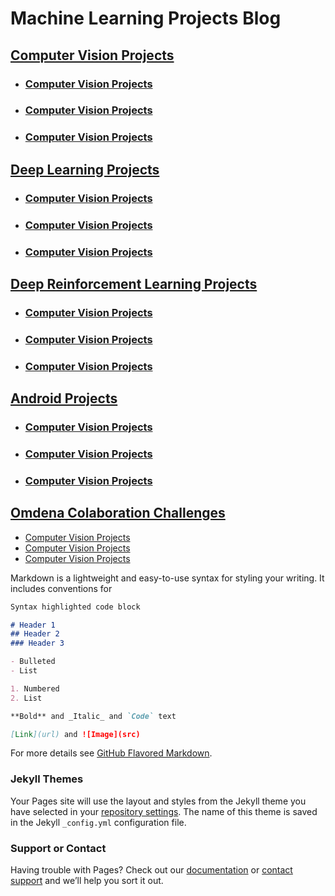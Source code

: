 # Machine Learning Projects Blog


## [Computer Vision Projects ](https://github.com/calincan2000?tab=repositories)
- ### [Computer Vision Projects ](https://github.com/calincan2000?tab=repositories)
- ### [Computer Vision Projects ](https://github.com/calincan2000?tab=repositories)
- ### [Computer Vision Projects ](https://github.com/calincan2000?tab=repositories)


## [Deep Learning Projects ](https://github.com/calincan2000?tab=repositories)
- ### [Computer Vision Projects ](https://github.com/calincan2000?tab=repositories)
- ### [Computer Vision Projects ](https://github.com/calincan2000?tab=repositories)
- ### [Computer Vision Projects ](https://github.com/calincan2000?tab=repositories)


## [Deep Reinforcement Learning Projects ](https://github.com/calincan2000?tab=repositories)
- ### [Computer Vision Projects ](https://github.com/calincan2000?tab=repositories)
- ### [Computer Vision Projects ](https://github.com/calincan2000?tab=repositories)
- ### [Computer Vision Projects ](https://github.com/calincan2000?tab=repositories)



## [Android Projects ](https://github.com/calincan2000?tab=repositories)
- ### [Computer Vision Projects ](https://github.com/calincan2000?tab=repositories)
- ### [Computer Vision Projects ](https://github.com/calincan2000?tab=repositories)
- ### [Computer Vision Projects ](https://github.com/calincan2000?tab=repositories)


## [Omdena Colaboration Challenges ](https://github.com/calincan2000?tab=repositories)
- [Computer Vision Projects ](https://github.com/calincan2000?tab=repositories)
- [Computer Vision Projects ](https://github.com/calincan2000?tab=repositories)
- [Computer Vision Projects ](https://github.com/calincan2000?tab=repositories)


Markdown is a lightweight and easy-to-use syntax for styling your writing. It includes conventions for

```markdown
Syntax highlighted code block

# Header 1
## Header 2
### Header 3

- Bulleted
- List

1. Numbered
2. List

**Bold** and _Italic_ and `Code` text

[Link](url) and ![Image](src)
```

For more details see [GitHub Flavored Markdown](https://guides.github.com/features/mastering-markdown/).

### Jekyll Themes

Your Pages site will use the layout and styles from the Jekyll theme you have selected in your [repository settings](https://github.com/calincan2000/CalincanMircea/settings). The name of this theme is saved in the Jekyll `_config.yml` configuration file.

### Support or Contact

Having trouble with Pages? Check out our [documentation](https://help.github.com/categories/github-pages-basics/) or [contact support](https://github.com/contact) and we’ll help you sort it out.


